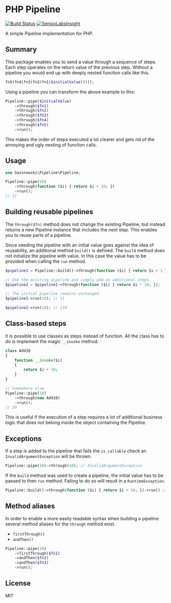 # PHP Pipeline

[![Build Status](https://travis-ci.org/ksassnowski/pipeline.svg?branch=master)](https://travis-ci.org/ksassnowski/pipeline)
[![SensioLabsInsight](https://insight.sensiolabs.com/projects/8ae76ac2-6bf7-4723-b2bc-4ad61e0e8381/mini.png)](https://insight.sensiolabs.com/projects/8ae76ac2-6bf7-4723-b2bc-4ad61e0e8381)

A simple Pipeline implementation for PHP.

## Summary

This package enables you to send a value through a sequence of steps. Each step operates on the return
value of the previous step. Without a pipeline you would end up with deeply nested function calls like this.

```php
fn5(fn4(fn3(fn2(fn1($initialValue)))));
```

Using a pipeline you can transform the above example to this:

```php
Pipeline::pipe($initialValue)
    ->through($fn1)
    ->through($fn2)
    ->through($fn3)
    ->through($fn4)
    ->through($fn5)
    ->run();
```

This makes the order of steps executed a lot clearer and gets rid of the annoying and ugly nesting of function calls.

## Usage

```php
use Sassnowski\Pipeline\Pipeline;

Pipeline::pipe(10)
    ->through(function ($i) { return $i + 10; })
    ->run();
// 11
```

## Building reusable pipelines

The `through($fn)` method does not change the existing Pipeline, but instead returns a new Pipeline instance that includes
the next step. This enables you to reuse parts of a pipeline.

Since seeding the pipeline with an initial value goes against the idea of reusability, an additional method `build()` is defined.
The `build` method does not initialize the pipeline with value. In this case the value has to be provided when calling the `run` method.

```php
$pipeline1 = Pipeline::build()->through(function ($i) { return $i + 1 });

// Use the existing pipeline and simply add on additional steps.
$pipeline2 = $pipeline1->through(function ($i) { return $i * 10; });

// The initial pipeline remains unchanged.
$pipeline1->run(10); // 11

$pipeline2->run(10); // 110
```

## Class-based steps

It is possible to use classes as steps instead of function. All the class has to do is implement the magic `__invoke` method.

```php
class Add10
{
    function __invoke($i)
    {
        return $i + 10;
    }
}

// Somewhere else
Pipeline::pipe(10)
    ->through(new Add10)
    ->run();
// 20
```

This is useful if the execution of a step requires a lot of additional business logic that does not belong inside the object
containing the Pipeline.

## Exceptions

If a step is added to the pipeline that fails the `is_callable` check an `InvalidArgumentException` will be thrown.

```php
Pipeline::pipe(10)->through(10); // InvalidArgumentException
```

If the `build` method was used to create a pipeline, the initial value has to be passed to then `run` method. Failing to do so
will result in a `RuntimeException`.

```php
Pipeline::build()->through(function ($i) { return $i + 10; })->run() // RuntimeException
```

## Method aliases

In order to enable a more easily readable syntax when building a pipeline several method aliases for the `through` method exist.

* `firstThrough()`
* `andThen()`

```php
Pipeline::pipe(10)
    ->firstThrough($fn1)
    ->andThen($fn2)
    ->andThen($fn3)
    ->run();
```

## License

MIT
